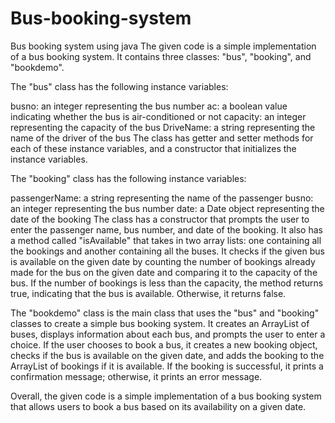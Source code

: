 # Bus-booking-system
Bus booking system using java 
The given code is a simple implementation of a bus booking system. It contains three classes: "bus", "booking", and "bookdemo".

The "bus" class has the following instance variables:

busno: an integer representing the bus number
ac: a boolean value indicating whether the bus is air-conditioned or not
capacity: an integer representing the capacity of the bus
DriveName: a string representing the name of the driver of the bus
The class has getter and setter methods for each of these instance variables, and a constructor that initializes the instance variables.

The "booking" class has the following instance variables:

passengerName: a string representing the name of the passenger
busno: an integer representing the bus number
date: a Date object representing the date of the booking
The class has a constructor that prompts the user to enter the passenger name, bus number, and date of the booking. It also has a method called "isAvailable" that takes in two array lists: one containing all the bookings and another containing all the buses. It checks if the given bus is available on the given date by counting the number of bookings already made for the bus on the given date and comparing it to the capacity of the bus. If the number of bookings is less than the capacity, the method returns true, indicating that the bus is available. Otherwise, it returns false.

The "bookdemo" class is the main class that uses the "bus" and "booking" classes to create a simple bus booking system. It creates an ArrayList of buses, displays information about each bus, and prompts the user to enter a choice. If the user chooses to book a bus, it creates a new booking object, checks if the bus is available on the given date, and adds the booking to the ArrayList of bookings if it is available. If the booking is successful, it prints a confirmation message; otherwise, it prints an error message.

Overall, the given code is a simple implementation of a bus booking system that allows users to book a bus based on its availability on a given date.
